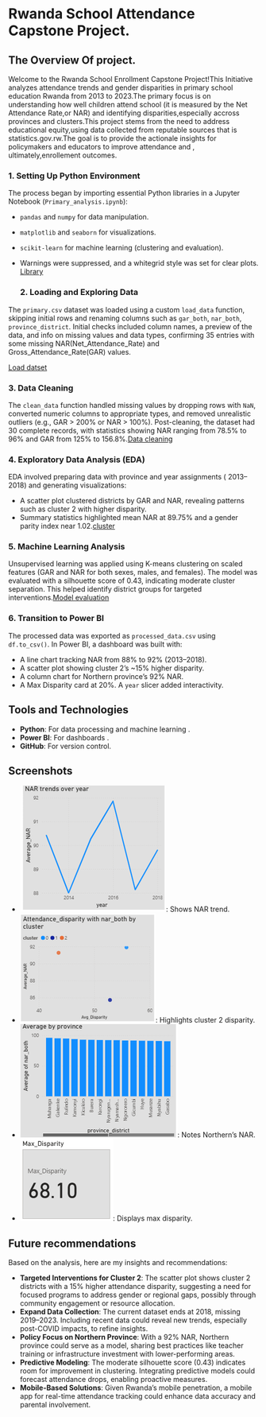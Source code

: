 # Rwanda School Attendance Capstone Project.

 ## The Overview Of project.
 Welcome to the Rwanda School Enrollment Capstone Project!This Initiative analyzes attendance trends and gender disparities in primary school education Rwanda from 2013 to 2023.The primary focus is on understanding how well children attend school (it is measured by the Net Attendance Rate,or NAR) and identifying disparities,especially accross provinces and clusters.This project stems from the need to address educational equity,using data collected from reputable sources that is statistics.gov.rw.The goal is to provide the actionale insights for policymakers and educators to improve attendance and , ultimately,enrollement outcomes.

 ### 1. Setting Up Python Environment
The process began by importing essential Python libraries in a Jupyter Notebook (`Primary_analysis.ipynb`):
- `pandas` and `numpy` for data manipulation.
- `matplotlib` and `seaborn` for visualizations.
- `scikit-learn` for machine learning (clustering and evaluation).
- Warnings were suppressed, and a whitegrid style was set for clear plots.
   [Library](importlibraries.PNG)
  
  ### 2. Loading and Exploring Data
The `primary.csv` dataset was loaded using a custom `load_data` function, 
skipping initial rows and renaming columns such as  `gar_both`, `nar_both`, `province_district`. 
Initial checks included column names, a preview of the data, and info on missing values and data types,
 confirming 35 entries with some missing NAR(Net_Attendance_Rate) and Gross_Attendance_Rate(GAR) values.

 [Load datset](Load_datasetPNG)
 
 ### 3. Data Cleaning
The `clean_data` function handled missing values by dropping rows with `NaN`, 
converted numeric columns to appropriate types, and removed unrealistic outliers (e.g., GAR > 200% or NAR > 100%). 
Post-cleaning, the dataset had 30 complete records, with statistics showing NAR ranging from 78.5% to 96% and GAR from 125% to 156.8%.[Data cleaning](clean_data.PNG)

### 4. Exploratory Data Analysis (EDA)
EDA involved preparing data with province and year assignments ( 2013–2018) and generating visualizations:
- A scatter plot clustered districts by GAR and NAR, revealing patterns such as cluster 2 with higher disparity.
- Summary statistics highlighted mean NAR at 89.75% and a gender parity index near 1.02.[cluster](cluster_codes.PNG)
  
### 5. Machine Learning Analysis
Unsupervised learning was applied using K-means clustering on scaled features (GAR and NAR for both sexes, males, and females). 
The model was evaluated with a silhouette score of 0.43, indicating moderate cluster separation.
 This helped identify district groups for targeted interventions.[Model evaluation](step7_model_evaluation.PNG)

### 6. Transition to Power BI
The processed data was exported as `processed_data.csv` using `df.to_csv()`. In Power BI, a dashboard was built with:
- A line chart tracking NAR from 88% to 92% (2013–2018).
- A scatter plot showing cluster 2’s ~15% higher disparity.
- A column chart for Northern province’s 92% NAR.
- A Max Disparity card at 20%.
A `year` slicer added interactivity.

## Tools and Technologies
- **Python**: For data processing and machine learning .
- **Power BI**: For dashboards .
- **GitHub**: For version control.

## Screenshots
- ![Line Chart](line_chart.png): Shows NAR trend.
- ![Scatter Chart](scatter_chart.png): Highlights cluster 2 disparity.
- ![Column Chart](column_chart.png): Notes Northern’s NAR.
- ![Max Disparity Card](Max_Disparity_Card.png): Displays max disparity.

## Future recommendations
 Based on the analysis, here are my insights and recommendations:
- **Targeted Interventions for Cluster 2**: The scatter plot shows cluster 2 districts with a 15% higher attendance disparity, 
suggesting a need for focused programs to address gender or regional gaps, possibly through community engagement or resource allocation.
- **Expand Data Collection**: The current dataset ends at 2018, missing 2019–2023.
 Including recent data could reveal new trends, especially post-COVID impacts, to refine insights.
- **Policy Focus on Northern Province**: With a 92% NAR, Northern province could serve as a model,
 sharing best practices like teacher training or infrastructure investment with lower-performing areas.
- **Predictive Modeling**: The moderate silhouette score (0.43) indicates room for improvement in clustering.
 Integrating predictive models could forecast attendance drops, enabling proactive measures.
- **Mobile-Based Solutions**: Given Rwanda’s mobile penetration, a mobile app for real-time attendance tracking could enhance data accuracy and parental involvement.

